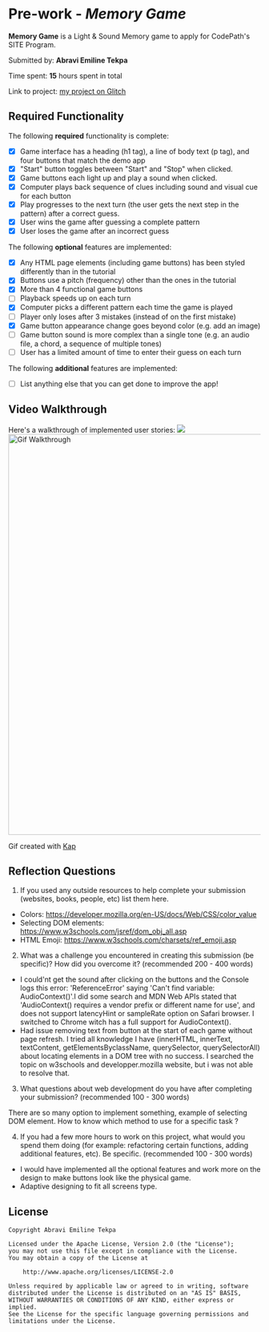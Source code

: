 # Pre-work - *Memory Game*

**Memory Game** is a Light & Sound Memory game to apply for CodePath's SITE Program. 

Submitted by: **Abravi Emiline Tekpa**

Time spent: **15** hours spent in total

Link to project: [my project on Glitch](https://glitch.com/edit/#!/site-prework-game)

## Required Functionality

The following **required** functionality is complete:

* [x] Game interface has a heading (h1 tag), a line of body text (p tag), and four buttons that match the demo app
* [x] "Start" button toggles between "Start" and "Stop" when clicked. 
* [x] Game buttons each light up and play a sound when clicked. 
* [x] Computer plays back sequence of clues including sound and visual cue for each button
* [x] Play progresses to the next turn (the user gets the next step in the pattern) after a correct guess. 
* [x] User wins the game after guessing a complete pattern
* [x] User loses the game after an incorrect guess

The following **optional** features are implemented:

* [x] Any HTML page elements (including game buttons) has been styled differently than in the tutorial
* [x] Buttons use a pitch (frequency) other than the ones in the tutorial
* [x] More than 4 functional game buttons
* [ ] Playback speeds up on each turn
* [x] Computer picks a different pattern each time the game is played
* [ ] Player only loses after 3 mistakes (instead of on the first mistake)
* [x] Game button appearance change goes beyond color (e.g. add an image)
* [ ] Game button sound is more complex than a single tone (e.g. an audio file, a chord, a sequence of multiple tones)
* [ ] User has a limited amount of time to enter their guess on each turn

The following **additional** features are implemented:

- [ ] List anything else that you can get done to improve the app!

## Video Walkthrough

Here's a walkthrough of implemented user stories:
![](https://cdn.glitch.com/8e2b0029-f07f-4f16-aea6-a4faa1467292%2Fwalkthrough.gif?v=1616564524609)
<br><img src='walkthrough.gif' title='Gif Walkthrough' width='800' alt='Gif Walkthrough' /> 

Gif created with [Kap](https://getkap.co/)

## Reflection Questions
1. If you used any outside resources to help complete your submission (websites, books, people, etc) list them here. 

- Colors:  https://developer.mozilla.org/en-US/docs/Web/CSS/color_value
- Selecting DOM elements: https://www.w3schools.com/jsref/dom_obj_all.asp
- HTML Emoji: https://www.w3schools.com/charsets/ref_emoji.asp

2. What was a challenge you encountered in creating this submission (be specific)? How did you overcome it? (recommended 200 - 400 words) 

- I could'nt get the sound after clicking on the buttons and the Console logs this error: 'ReferenceError' saying 'Can't find variable:  AudioContext()'.I did some search and MDN Web APIs stated that 'AudioContext() requires a vendor prefix or different name for use', and does not support latencyHint or sampleRate option on Safari browser. I switched to Chrome witch has a full support for AudioContext().
- Had issue removing text from button at the start of each game without page refresh. I tried all knowledge I have (innerHTML, innerText, textContent, getElementsByclassName, querySelector, querySelectorAll) about locating elements in a DOM tree with no success. I searched the topic on w3schools and developper.mozilla website, but i was not able to resolve that.

3. What questions about web development do you have after completing your submission? (recommended 100 - 300 words) 

There are so many option to implement something, example of selecting DOM element. How to know which method to use for a specific task ?

4. If you had a few more hours to work on this project, what would you spend them doing (for example: refactoring certain functions, adding additional features, etc). Be specific. (recommended 100 - 300 words) 

- I would have implemented all the optional features and work more on the design to make buttons look like the physical game.
- Adaptive designing to fit all screens type.



## License

    Copyright Abravi Emiline Tekpa

    Licensed under the Apache License, Version 2.0 (the "License");
    you may not use this file except in compliance with the License.
    You may obtain a copy of the License at

        http://www.apache.org/licenses/LICENSE-2.0

    Unless required by applicable law or agreed to in writing, software
    distributed under the License is distributed on an "AS IS" BASIS,
    WITHOUT WARRANTIES OR CONDITIONS OF ANY KIND, either express or implied.
    See the License for the specific language governing permissions and
    limitations under the License.

